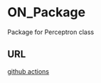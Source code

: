 # ON_Package
Package for Perceptron class
## URL
[github actions](https://docs.github.com/en/actions/automating-builds-and-testsbuilding-and-testing-python#publishing-to-package-registries)
 